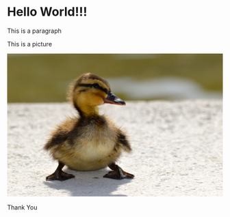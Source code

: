 <h1>Hello World!!!</h1>
<p>This is a paragraph</p>
<p>This is a picture</p>
<img src="Baby-Duck.jpg">

<p>Thank You</p>

